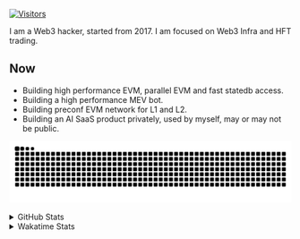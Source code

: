 <!-- markdownlint-disable MD041 MD010 MD033 -->
[![Visitors](https://api.visitorbadge.io/api/daily?path=Akagi201%2FAkagi201&label=Visitors%20Today&countColor=%2337d67a)](https://visitorbadge.io/status?path=Akagi201%2FAkagi201)

I am a Web3 hacker, started from 2017. I am focused on Web3 Infra and HFT trading.

## Now

* Building high performance EVM, parallel EVM and fast statedb access.
* Building a high performance MEV bot.
* Building preconf EVM network for L1 and L2.
* Building an AI SaaS product privately, used by myself, may or may not be public.

[![github contribution grid snake animation](https://raw.githubusercontent.com/Akagi201/Akagi201/output/github-contribution-grid-snake.svg#gh-light-mode-only)](https://github.com/Akagi201)

<details>
<summary>GitHub Stats</summary>
  <a href="https://github.com/Akagi201"><img alt="Profile Detail" src="https://raw.githubusercontent.com/Akagi201/Akagi201/master/profile-summary-card-output/dracula/0-profile-details.svg" /></a>
  <a href="https://github.com/Akagi201"><img alt="Github Stats" src="https://raw.githubusercontent.com/Akagi201/Akagi201/master/profile-summary-card-output/dracula/3-stats.svg" /></a>
  <a href="https://github.com/Akagi201"><img alt="Lang By Commits" src="https://raw.githubusercontent.com/Akagi201/Akagi201/master/profile-summary-card-output/dracula/2-most-commit-language.svg" /></a>
</details>

<details>
<summary>Wakatime Stats</summary>
<br>

<!--START_SECTION:waka-->

```txt
From: 21 September 2024 - To: 28 September 2024

Total Time: 36 hrs 54 mins

Other        22 hrs 36 mins  ███████████████▒░░░░░░░░░   61.27 %
Rust         8 hrs 35 mins   █████▓░░░░░░░░░░░░░░░░░░░   23.29 %
Go           2 hrs 2 mins    █▒░░░░░░░░░░░░░░░░░░░░░░░   05.54 %
sh           1 hr 11 mins    ▓░░░░░░░░░░░░░░░░░░░░░░░░   03.21 %
Python       53 mins         ▓░░░░░░░░░░░░░░░░░░░░░░░░   02.43 %
TOML         30 mins         ▒░░░░░░░░░░░░░░░░░░░░░░░░   01.37 %
Markdown     24 mins         ▒░░░░░░░░░░░░░░░░░░░░░░░░   01.11 %
TypeScript   11 mins         ░░░░░░░░░░░░░░░░░░░░░░░░░   00.54 %
JSON         10 mins         ░░░░░░░░░░░░░░░░░░░░░░░░░   00.49 %
JavaScript   6 mins          ░░░░░░░░░░░░░░░░░░░░░░░░░   00.31 %
```

<!--END_SECTION:waka-->

</details>
